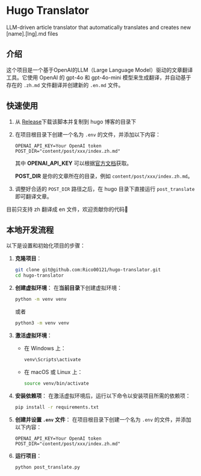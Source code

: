 # Hugo Translator
LLM-driven article translator that automatically translates and creates new [name].[lng].md files

## 介绍
这个项目是一个基于OpenAI的LLM（Large Language Model）驱动的文章翻译工具。它使用 OpenAI 的 gpt-4o 和 gpt-4o-mini 模型来生成翻译，并自动基于存在的 `.zh.md` 文件翻译并创建新的 `.en.md` 文件。

## 快速使用

1. 从 [Release](https://github.com/Rico00121/hugo-translator/releases)下载该脚本并复制到 hugo 博客的目录下
2. 在项目根目录下创建一个名为 `.env` 的文件，并添加以下内容：
   ```
   OPENAI_API_KEY=Your OpenAI token
   POST_DIR="content/post/xxx/index.zh.md"
   ```
   其中 **OPENAI_API_KEY** 可以根据[官方文档](https://platform.openai.com/docs/quickstart)获取。

   **POST_DIR** 是你的文章所在的目录，例如 `content/post/xxx/index.zh.md`。
3. 调整好合适的 `POST_DIR` 路径之后，在 hugo 目录下直接运行 `post_translate` 即可翻译文章。
   
目前只支持 zh 翻译成 en 文件，欢迎贡献你的代码👏

## 本地开发流程

以下是设置和初始化项目的步骤：

1. **克隆项目**：
   ```bash
   git clone git@github.com:Rico00121/hugo-translator.git
   cd hugo-translator
   ```

2. **创建虚拟环境**：
   在**当前目录**下创建虚拟环境：
   ```bash
   python -m venv venv
   ```

   或者

   ```bash
   python3 -m venv venv
   ```


3. **激活虚拟环境**：
   - 在 Windows 上：
     ```bash
     venv\Scripts\activate
     ```
   - 在 macOS 或 Linux 上：
     ```bash
     source venv/bin/activate
     ```

4. **安装依赖项**：
   在激活虚拟环境后，运行以下命令以安装项目所需的依赖项：
   ```bash
   pip install -r requirements.txt
   ```

5. **创建并设置 `.env` 文件**：
   在项目根目录下创建一个名为 `.env` 的文件，并添加以下内容：
   ```
   OPENAI_API_KEY=Your OpenAI token
   POST_DIR="content/post/xxx/index.zh.md"
   ```

6. **运行项目**：
   ```
   python post_translate.py
   ```

